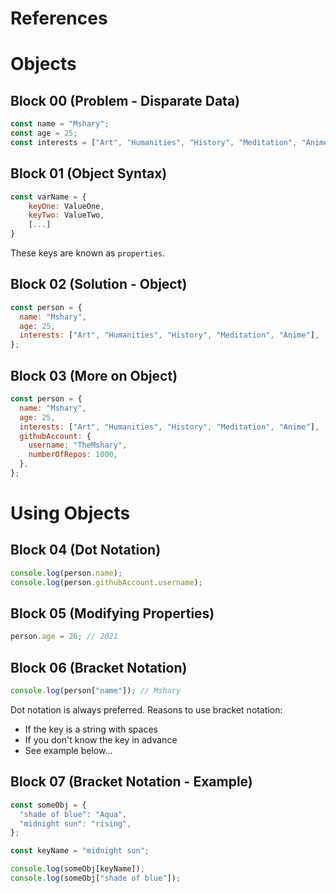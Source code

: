 # References

# Objects

## Block 00 (Problem - Disparate Data)

```javascript
const name = "Mshary";
const age = 25;
const interests = ["Art", "Humanities", "History", "Meditation", "Anime"];
```

## Block 01 (Object Syntax)

```javascript
const varName = {
    keyOne: ValueOne,
    keyTwo: ValueTwo,
    [...]
}
```

These keys are known as `properties`.

## Block 02 (Solution - Object)

```javascript
const person = {
  name: "Mshary",
  age: 25,
  interests: ["Art", "Humanities", "History", "Meditation", "Anime"],
};
```

## Block 03 (More on Object)

```javascript
const person = {
  name: "Mshary",
  age: 25,
  interests: ["Art", "Humanities", "History", "Meditation", "Anime"],
  githubAccount: {
    username: "TheMshary",
    numberOfRepos: 1000,
  },
};
```

# Using Objects

## Block 04 (Dot Notation)

```javascript
console.log(person.name);
console.log(person.githubAccount.username);
```

## Block 05 (Modifying Properties)

```javascript
person.age = 26; // 2021
```

## Block 06 (Bracket Notation)

```javascript
console.log(person["name"]); // Mshary
```

Dot notation is always preferred. Reasons to use bracket notation:

- If the key is a string with spaces
- If you don't know the key in advance
- See example below...

## Block 07 (Bracket Notation - Example)

```javascript
const someObj = {
  "shade of blue": "Aqua",
  "midnight sun": "rising",
};

const keyName = "midnight sun";

console.log(someObj[keyName]);
console.log(someObj["shade of blue"]);
```
